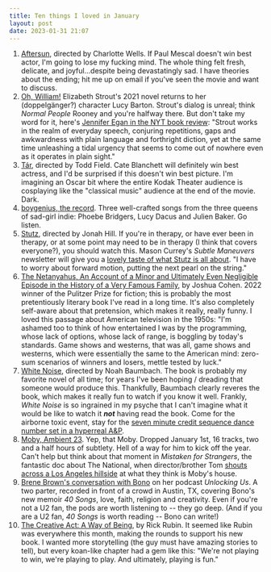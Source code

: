 ```yaml
---
title: Ten things I loved in January
layout: post
date: 2023-01-31 21:07
---
```


1. [Aftersun](https://en.wikipedia.org/wiki/Aftersun), directed by Charlotte Wells. If Paul Mescal doesn't win best actor, I'm going to lose my fucking mind. The whole thing felt fresh, delicate, and joyful...despite being devastatingly sad. I have theories about the ending; hit me up on email if you've seen the movie and want to discuss.
2. [Oh, William!](https://www.notion.so/8932b589daf04d838847f7dbc9e75dac) Elizabeth Strout's 2021 novel returns to her (doppelgänger?) character Lucy Barton. Strout's dialog is unreal; think *Normal People* Rooney and you're halfway there. But don't take my word for it, here's [Jennifer Egan in the NYT book review](https://www.nytimes.com/2021/10/18/books/review/oh-william-elizabeth-strout.html): "Strout works in the realm of everyday speech, conjuring repetitions, gaps and awkwardness with plain language and forthright diction, yet at the same time unleashing a tidal urgency that seems to come out of nowhere even as it operates in plain sight." 
3. [Tár](https://en.wikipedia.org/wiki/T%C3%A1r), directed by Todd Field. Cate Blanchett will definitely win best actress, and I'd be surprised if this doesn't win best picture. I'm imagining an Oscar bit where the entire Kodak Theater audience is cosplaying like the "classical music" audience at the end of the movie. Dark.
4. [boygenius, the record](https://open.spotify.com/album/6NXpVVeILNHgAdJ3jdwsWg). Three well-crafted songs from the three queens of sad-girl indie: Phoebe Bridgers, Lucy Dacus and Julien Baker. Go listen.
5. [Stutz](https://en.wikipedia.org/wiki/Stutz_(film)), directed by Jonah Hill. If you're in therapy, or have ever been in therapy, or at some point may need to be in therapy (I think that covers everyone?), you should watch this. Mason Currey's *Subtle Maneuvers* newsletter will give you a [lovely taste of what Stutz is all about](https://masoncurrey.substack.com/p/phil-stutz-string-of-pearls). "I have to worry about forward motion, putting the next pearl on the string." 
6. [The Netanyahus, An Account of a Minor and Ultimately Even Negligible Episode in the History of a Very Famous Family](https://en.wikipedia.org/wiki/The_Netanyahus), by Joshua Cohen. 2022 winner of the Pulitzer Prize for fiction; this is probably the most pretentiously literary book I've read in a long time. It's also completely self-aware about that pretension, which makes it really, really funny. I loved this passage about American television in the 1950s: "I'm ashamed too to think of how entertained I was by the programming, whose lack of options, whose lack of range, is boggling by today's standards. Game shows and westerns, that was all, game shows and westerns, which were essentially the same to the American mind: zero-sum scenarios of winners and losers, mettle tested by luck."
7. [White Noise](https://en.wikipedia.org/wiki/White_Noise_(2022_film)), directed by Noah Baumbach. The book is probably my favorite novel of all time; for years I've been hoping / dreading that someone would produce this. Thankfully, Baumbach clearly reveres the book, which makes it really fun to watch if you know it well. Frankly, *White Noise* is so ingrained in my psyche that I can't imagine what it would be like to watch it ***not*** having read the book. Come for the airborne toxic event, stay for the [seven minute credit sequence dance number set in a hyperreal A&P](https://www.youtube.com/watch?v=nJblPY5hVHI). 
8. [Moby, Ambient 23](https://open.spotify.com/album/5iXHMwhLzhDSs7e0WK4svQ?si=9LnZs7UyTWa3eXO-fHCeFA). Yep, that Moby. Dropped January 1st, 16 tracks, two and a half hours of subtlety. Hell of a way for him to kick off the year. Can't help but think about that moment in *Mistaken for Strangers*, the fantastic doc about The National, when director/brother Tom [shouts across a Los Angeles hillside](https://youtu.be/qUrBDEdeInw?t=131) at what they think is Moby's house.
9.  [Brene Brown's conversation with Bono](https://open.spotify.com/episode/7BDmnbwkmr3IyhjlhpiBES?si=33ccce29b48841f2) on her podcast *Unlocking Us*. A two parter, recorded in front of a crowd in Austin, TX, covering Bono's new memoir *40 Songs*, love, faith, religion and creativity. Even if you're not a U2 fan, the pods are worth listening to -- they go deep. (And if you are a U2 fan, *40 Songs* is worth reading -- Bono can write!)
10. [The Creative Act: A Way of Being](https://www.penguinrandomhouse.com/books/717356/the-creative-act-by-rick-rubin/), by Rick Rubin. It seemed like Rubin was everywhere this month, making the rounds to support his new book. I wanted more storytelling (the guy must have amazing stories to tell), but every koan-like chapter had a gem like this: "We're not playing to win, we're playing to play. And ultimately, playing is fun."